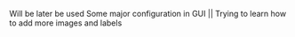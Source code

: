 Will be later be used
Some major configuration in GUI || 
Trying to learn how to add more images and labels
